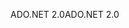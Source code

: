 <span data-ttu-id="08a80-101">ADO.NET 2.0</span><span class="sxs-lookup"><span data-stu-id="08a80-101">ADO.NET 2.0</span></span>